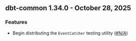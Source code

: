 ## dbt-common 1.34.0 - October 28, 2025

### Features

- Begin distributing the `EventCatcher` testing utility ([#N/A](https://github.com/dbt-labs/dbt-common/issues/N/A))
